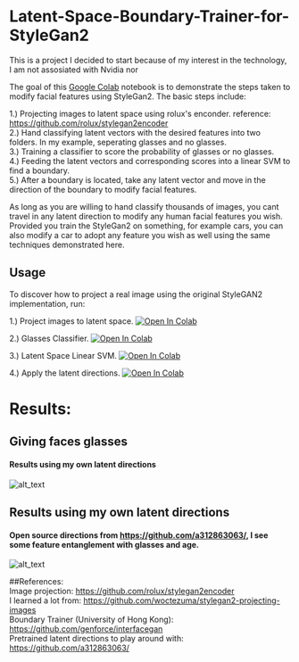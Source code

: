 # Latent-Space-Boundary-Trainer-for-StyleGan2

This is a project I decided to start because of my interest in the technology, I am not assosiated with Nvidia nor

The goal of this [Google Colab](https://colab.research.google.com/) notebook is to demonstrate the steps taken to modify facial features using StyleGan2.
The basic steps include: <br />

1.) Projecting images to latent space using rolux's enconder. reference: https://github.com/rolux/stylegan2encoder <br />
2.) Hand classifying latent vectors with the desired features into two folders. In my example, seperating glasses and no glasses. <br />
3.) Training a classifier to score the probability of glasses or no glasses. <br />
4.) Feeding the latent vectors and corresponding scores into a linear SVM to find a boundary. <br />
5.) After a boundary is located, take any latent vector and move in the direction of the boundary to modify facial features. <br />

As long as you are willing to hand classify thousands of images, you cant travel in any latent direction to modify any human facial features you wish. Provided you train the StyleGan2 on something, for example cars, you can also modify a car to adopt any feature you wish as well using the same techniques demonstrated here.

## Usage

To discover how to project a real image using the original StyleGAN2 implementation, run:

1.) Project images to latent space.
[![Open In Colab](https://colab.research.google.com/assets/colab-badge.svg)](https://colab.research.google.com/github/richard1634/Latent-Space-Boundary-Trainer-for-StyleGan2/blob/master/Make_latent_vectors.ipynb)

2.) Glasses Classifier.
[![Open In Colab](https://colab.research.google.com/assets/colab-badge.svg)](
https://colab.research.google.com/github/richard1634/Latent-Space-Boundary-Trainer-for-StyleGan2/blob/master/Glasses_classifier.ipynb)

3.) Latent Space Linear SVM.
[![Open In Colab](https://colab.research.google.com/assets/colab-badge.svg)](
https://colab.research.google.com/github/richard1634/Latent-Space-Boundary-Trainer-for-StyleGan2/blob/master/LatentSpaceLinearSVM.ipynb)

4.) Apply the latent directions.
[![Open In Colab](https://colab.research.google.com/assets/colab-badge.svg)](
https://colab.research.google.com/github/richard1634/Latent-Space-Boundary-Trainer-for-StyleGan2/blob/master/apply_latent_directions.ipynb)


# Results:
## Giving faces glasses
#### Results using my own latent directions
![alt_text](https://user-images.githubusercontent.com/36825309/103576401-ee454280-4e87-11eb-9f3a-834c95145caa.jpg)

## Results using my own latent directions
#### Open source directions from https://github.com/a312863063/, I see some feature entanglement with glasses and age.
![alt_text](https://user-images.githubusercontent.com/36825309/103577012-e0dc8800-4e88-11eb-81b0-f8d522ae0441.png) <br/>

##References: <br/>
Image projection: https://github.com/rolux/stylegan2encoder <br/>
I learned a lot from: https://github.com/woctezuma/stylegan2-projecting-images <br/>
Boundary Trainer (University of Hong Kong): https://github.com/genforce/interfacegan <br/>
Pretrained latent directions to play around with: https://github.com/a312863063/ <br/>

